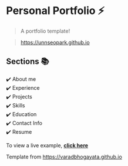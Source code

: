 # Personal Portfolio ⚡️ 
> A portfolio template!

> https://unnseopark.github.io

## Sections 📚
✔️ About me\
✔️ Experience\
✔️ Projects \
✔️ Skills \
✔️ Education\
✔️ Contact Info\
✔️ Resume

To view a live example, **[click here](https://unnseopark.github.io/)**



Template from https://varadbhogayata.github.io
